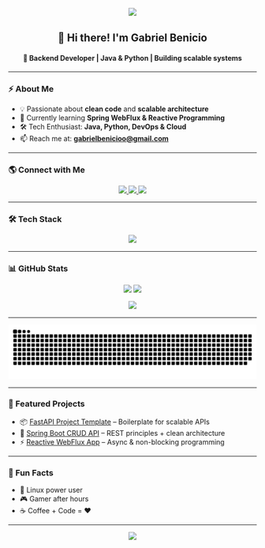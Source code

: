 <p align="center">
  <img src="https://capsule-render.vercel.app/api?type=waving&color=0e75b6&height=200&section=header&text=Gabriel%20Benicio&fontSize=42&fontColor=ffffff&animation=twinkling&fontAlignY=35" />
</p>

<h2 align="center">👋 Hi there! I'm Gabriel Benicio</h2>
<h4 align="center">🚀 Backend Developer | Java & Python | Building scalable systems</h4>

---

### ⚡ About Me
- 💡 Passionate about **clean code** and **scalable architecture**  
- 🌱 Currently learning **Spring WebFlux & Reactive Programming**  
- 🛠️ Tech Enthusiast: **Java, Python, DevOps & Cloud**  
- 📫 Reach me at: **gabrielbenicioo@gmail.com**

---

### 🌎 Connect with Me
<p align="center">
  <a href="https://linkedin.com/in/gabriel-benicioo" target="_blank">
    <img src="https://img.shields.io/badge/-LinkedIn-0A66C2?style=for-the-badge&logo=linkedin&logoColor=white" />
  </a>
  <a href="mailto:gabrielbenicioo@gmail.com">
    <img src="https://img.shields.io/badge/-Gmail-D14836?style=for-the-badge&logo=gmail&logoColor=white" />
  </a>
  <a href="https://github.com/bncgabriel">
    <img src="https://img.shields.io/github/followers/bncgabriel?label=Follow&style=for-the-badge&color=0e75b6" />
  </a>
</p>

---

### 🛠️ Tech Stack
<p align="center">
  <img src="https://skillicons.dev/icons?i=java,spring,python,fastapi,django,postgresql,mysql,docker,git,linux" />
</p>

---

### 📊 GitHub Stats
<p align="center">
  <img height="170" src="https://github-readme-stats-five-iota-70.vercel.app/api?username=bncgabriel&count_private=true&include_all_commits=true&show_icons=true&theme=tokyonight&hide_border=true" />
  <img height="170" src="https://streak-stats.demolab.com?user=bncgabriel&theme=tokyonight&hide_border=true" />
</p>
<p align="center">
  <img height="170" src="https://github-readme-stats-five-iota-70.vercel.app/api/top-langs/?username=bncgabriel&layout=compact&theme=tokyonight&hide_border=true" />
</p>

---

<img src="https://raw.githubusercontent.com/bncgabriel/bncgabriel/output/snake-dark.svg" alt="Snake animation" />

---

### 🚀 Featured Projects
- 📦 [FastAPI Project Template](#) – Boilerplate for scalable APIs  
- 📝 [Spring Boot CRUD API](#) – REST principles + clean architecture  
- ⚡ [Reactive WebFlux App](#) – Async & non-blocking programming  

---

### 🎯 Fun Facts
- 🐧 Linux power user  
- 🎮 Gamer after hours  
- ☕ Coffee + Code = ❤️  

---

<p align="center">
  <img src="https://capsule-render.vercel.app/api?type=waving&color=0e75b6&height=120&section=footer" />
</p>
